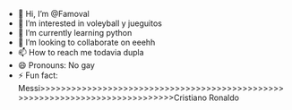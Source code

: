 - 👋 Hi, I’m @Famoval
- 👀 I’m interested in voleyball y jueguitos
- 🌱 I’m currently learning python
- 💞️ I’m looking to collaborate on eeehh
- 📫 How to reach me todavia dupla
- 😄 Pronouns: No gay
- ⚡ Fun fact: Messi>>>>>>>>>>>>>>>>>>>>>>>>>>>>>>>>>>>>>>>>>>>>>>>>>>>>>>>>>>>>>>>>>>>>>>>>>>>>>Cristiano Ronaldo

<!---
Famoval/Famoval is a ✨ special ✨ repository because its `README.md` (this file) appears on your GitHub profile.
You can click the Preview link to take a look at your changes.
--->

